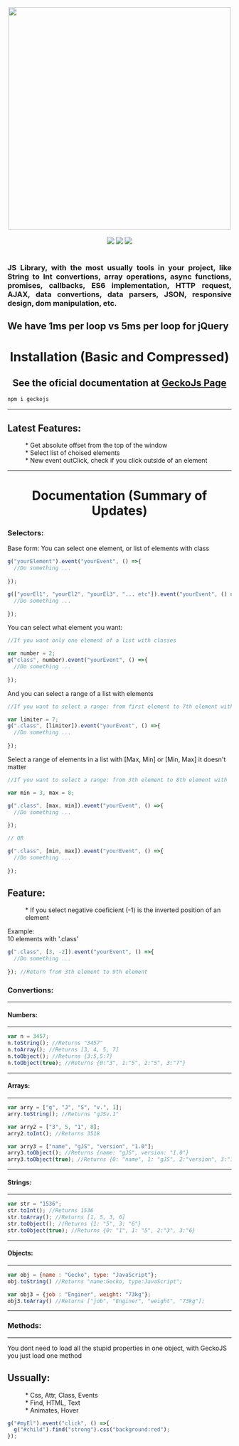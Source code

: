<div align="center">
  <img src="https://raw.githubusercontent.com/alexsan134/GeckoJS/master/bns.png" width="500">
  <br/>
  <br/>
  <img src="https://img.shields.io/badge/license-MIT-blue.svg">
  <img src="https://img.shields.io/badge/build-passing-brightgreen.svg">
  <img src="https://badge.fury.io/js/geckojs.svg">
</div>
<br>
<div align="justify"><h3>JS Library, with the most usually tools in your project, like String to Int convertions, array operations, async functions, promises, callbacks, ES6 implementation, HTTP request, AJAX, data convertions, data parsers, JSON, responsive design, dom manipulation, etc.</h3></div>

## We have 1ms per loop vs 5ms per loop for jQuery
<div align="center"><h1>Installation (Basic and Compressed)</h1>
<h2>See the oficial documentation at <a href="https://alexsan134.github.io/GeckoJsPage">GeckoJs Page</a></h2>
</div>

```sh
npm i geckojs
```
--------------

<dl>
  <dt><h2>Latest Features:</h2></dt>
  <dd>* Get absolute offset from the top of the window</dd>
  <dd>* Select list of choised elements</dd>
  <dd>* New event outClick, check if you click outside of an element</dd>
</dl>

-------------

<div align="center"><h1>Documentation (Summary of Updates)</h1></div>
<div align="left"><h3>Selectors:</h3></div>

Base form:
You can select one element, or list of elements with class

```javascript
g("yourElement").event("yourEvent", () =>{
  //Do something ...
  
});

g(["yourEl1", "yourEl2", "yourEl3", "... etc"]).event("yourEvent", () =>{
  //Do something ...
  
});

```

You can select what element you want:

```javascript
//If you want only one element of a list with classes

var number = 2;
g("class", number).event("yourEvent", () =>{
  //Do something ...
  
});
```

And you can select a range of a list with elements

```javascript
//If you want to select a range: from first element to 7th element with '.class'

var limiter = 7;
g(".class", [limiter]).event("yourEvent", () =>{
  //Do something ...
  
});
```

Select a range of elements in a list with [Max, Min] or [Min, Max] 
it doesn't matter


```javascript
//If you want to select a range: from 3th element to 8th element with '.class'

var min = 3, max = 8;

g(".class", [max, min]).event("yourEvent", () =>{
  //Do something ...
  
});

// OR

g(".class", [min, max]).event("yourEvent", () =>{
  //Do something ...
  
});

```

<dl>
  <dt><h2>Feature:</h2></dt>
  <dd>* If you select negative coeficient (-1) is the inverted position of an element</dd>
</dl>

Example:
</br>
10 elements with '.class' 

```javascript
g(".class", [3, -2]).event("yourEvent", () =>{
  //Do something ...
  
}); //Return from 3th element to 9th element
```

<div align="left"><h3>Convertions:</h3></div>

-----------

<div align="left"><h4>Numbers:</h4></div>

--------------

```javascript
var n = 3457;
n.toString(); //Returns "3457"
n.toArray(); //Returns [3, 4, 5, 7]
n.toObject(); //Returns {3:5,5:7}
n.toObject(true); //Returns {0:"3", 1:"5", 2:"5", 3:"7"}
```

--------------

<div align="left"><h4>Arrays:</h4></div>

--------------

```javascript
var arry = ["g", "J", "S", "v.", 1];
arry.toString(); //Returns "gJSv.1"

var arry2 = ["3", 5, "1", 8];
arry2.toInt(); //Returns 3518

var arry3 = ["name", "gJS", "version", "1.0"];
arry3.toObject(); //Returns {name: "gJS", version: "1.0"}
arry3.toObject(true); //Returns {0: "name", 1: "gJS", 2:"version", 3:"1.0"}
```

---------------

<div align="left"><h4>Strings:</h4></div>

---------------

```javascript
var str = "1536";
str.toInt(); //Returns 1536
str.toArray(); //Returns [1, 5, 3, 6]
str.toObject(); //Returns {1: "5", 3: "6"}
str.toObject(true); //Returns {0: "1", 1: "5", 2:"3", 3:"6}
```

----------------

<div align="left"><h4>Objects:</h4></div>

---------------

```javascript
var obj = {name : "Gecko", type: "JavaScript"};
obj.toString() //Returns "name:Gecko, type:JavaScript";

var obj3 = {job : "Enginer", weight: "73kg"};
obj3.toArray() //Returns ["job", "Enginer", "weight", "73kg"];
```

----------------

<div align="left"><h3>Methods:</h3></div>

-----------

You dont need to load all the stupid properties in one object, with GeckoJS you just load one method

<dl>
  <dt><h2>Ussually:</h2></dt>
  <dd>* Css, Attr, Class, Events</dd>
  <dd>* Find, HTML, Text</dd>
  <dd>* Animates, Hover</dd>
</dl>



```javascript
g("#myEl").event("click", () =>{
  g("#child").find("strong").css("background:red");
});
```
